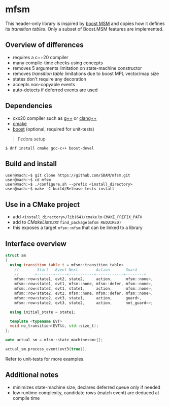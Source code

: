 # mfsm
This header-only library is inspired by [boost MSM](https://www.boost.org/doc/libs/1_77_0/libs/msm/doc/HTML/index.html) and copies how it defines its _transition tables_.
Only a subset of Boost.MSM features are implemented.

## Overview of differences
* requires a c++20 compiler
* many compile-time checks using concepts
* removes 5 arguments limitation on state-machine constructor
* removes _transition table_ limitations due to boost MPL vector/map size
* states don't require any decoration
* accepts non-copyable events
* auto-detects if deferred events are used

## Dependencies
* cxx20 compiler such as [g++](https://gcc.gnu.org/) or [clang++](https://clang.llvm.org/)
* [cmake](https://cmake.org/)
* [boost](https://www.boost.org/) (optional, required for unit-tests)

> Fedora setup
```shell
$ dnf install cmake gcc-c++ boost-devel
```

## Build and install
```console
user@mach:~$ git clone https://github.com/SBAM/mfsm.git
user@mach:~$ cd mfsm
user@mach:~$ ./configure.sh --prefix <install_directory>
user@mach:~$ make -C build/Release tests install
```

## Use in a CMake project
* add `<install_directory>/lib(64)/cmake` to `CMAKE_PREFIX_PATH`
* add to _CMakeLists.txt_ `find_package(mfsm REQUIRED)`
* this exposes a target `mfsm::mfsm` that can be linked to a library

## Interface overview
```cpp
struct sm
{
  using transition_table_t = mfsm::transition_table<
    //        Start   Event Next        Action       Guard
    //       +-------+-----+-----------+------------+--------+
    mfsm::row<state1, evt2, state2,     action,      mfsm::none>,
    mfsm::row<state1, evt1, mfsm::none, mfsm::defer, mfsm::none>,
    mfsm::row<state2, evt1, state1,     action,      mfsm::none>,
    mfsm::row<state2, evt2, mfsm::none, mfsm::defer, mfsm::none>,
    mfsm::row<state2, evt3, state1,     action,      guard>,
    mfsm::row<state2, evt3, state2,     action,      not_guard>>;

  using initial_state = state1;

  template <typename EVT>
  void no_transition(EVT&&, std::size_t);
};

auto actual_sm = mfsm::state_machine<sm>{};

actual_sm.process_event(evt3{true});
```
Refer to unit-tests for more examples.

## Additional notes
* minimizes state-machine size, declares deferred queue only if needed
* low runtime complexity, candidate rows (match event) are deduced at compile time
